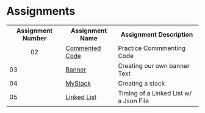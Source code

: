<head>
  
 <h1> Assignments </h1>

</head>
<body>
<table>
  
  <tr>    
      <th>  Assignment Number  </th>
      <th>  Assignment Name  </th>
      <th>  Assignment Description </th>
  </tr>
  
  <tr> 
      <td> <center>  02 </center> </td>
      <td> <a href="https://github.com/Camigator/3013-ALG-ONeal/tree/master/Assignments/02-CommentedCode"> Commented Code </a> </td>
      <td> Practice Commmenting Code </td>  
  </tr>
  
  <tr>
  <td> 03 </td>
  <td> <a href="https://github.com/Camigator/3013-ALG-ONeal/tree/master/Assignments/03-Banner" > Banner </a> </td>
  <td> Creating our own banner Text </td>
  </tr>
  
  <tr>
  <td> 04 </td>
  <td> <a href="https://github.com/Camigator/3013-ALG-ONeal/tree/master/Assignments/04%20-%20MyStack" > MyStack </a> </td>
  <td> Creating a stack </td>
  </tr>
  
  <tr> 
  <td> 05 </td>
  <td> <a href = "https://github.com/Camigator/3013-ALG-ONeal/tree/master/Assignments/05%20-%20Linked%20List" > Linked List </a> </td>
  <td> Timing of a Linked List w/ a Json File </td>
  </tr>
  
        
</table>
</body>
